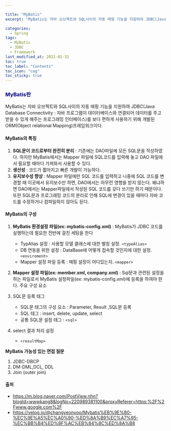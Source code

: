 ```yaml
---

title: "MyBatis"
excerpt: "MyBatis는 자바 오브젝트와 SQL사이의 자동 매핑 기능을 지원하여 JDBC(Java Database Connectivity : 자바 프로그램이 데이터베이스와 연결되어 데이터를 주고 받을 수 있게 해주는 프로그래밍 인터페이스)를 보다 편하게 사용하기 위해 개발된 ORM(Object relational Mapping)프레임워크이다." 

categories:
  - Spring
tags:
  - MyBatis
  - JDBC
  - Framework
last_modified_at: 2021-01-31 
toc: true
toc_label: "Contents"
toc_icon: "cog"
toc_sticky: true
---
```


<h3 style="color:navy">MyBatis란</h3>

MyBatis는 자바 오브젝트와 SQL사이의 자동 매핑 기능을 지원하여 JDBC(Java Database Connectivity : 자바 프로그램이 데이터베이스와 연결되어 데이터를 주고 받을 수 있게 해주는 프로그래밍 인터페이스)를 보다 편하게 사용하기 위해 개발된 ORM(Object relational Mapping)프레임워크이다. 

#### MyBatis의 특징

1. **SQL문이 코드로부터 완전히 분리** : 기존에는 DAO파일에 모든 SQL문을 작성하였다. 하지만 MyBatis에서는 Mapper 파일에 SQL코드를 입력해 놓고 DAO 파일에서 필요할 때마다 가져와서 사용할 수 있다.
2. **생산성** : 코드가 짧아지고 빠른 개발이 가능하다. 
3. **유지보수성 향상** : Mapper 파일에만 SQL 코드를 입력하고 나중에 SQL 코드를 변경할 때 이곳에서 유지보수만 하면, DAO에서는 아무런 영향을 받지 않는다. 왜냐하면 DAO에서는 Mapper파일에서 작성된 SQL 코드를 갖다 쓰기만 하기 때문이다. 또한 SQL문과 프로그래밍 코드의 분리로 인해 SQL에 변경이 있을 때마다 자바 코드를 수정하거나 컴파일하지 않아도 된다.

#### MyBatis의 구성

1. **MyBatis 환경설정 파일(ex: mybatis-config.xml)** : MyBatis가 JDBC 코드를 실행하는데 필요한 전반에 걸친 세팅을 한다
   - TypAlias 설정 : 사용할 모델 클래스에 대한 별칭 설정. `<typeAlias>`
   - DB 연동을 위한 설정 : DataBase에 어떻게 접속할 것인지에 대한 설정. `<enviroment>`
   - Mapper 설정 파일 등록 : 매핑 설정이 어디있는지. `<mapper>`
   
2. **Mapper 설정 파일(ex: member.xml, company.xml)** : Sql문과 관련된 설정을 하는 파일로서 MyBatis 설정파일(ex: mybatis-config.xml)에 등록을 하여야 한다.
  주요 구성 요소 

  1. SQL문 등록 태그
     - SQL문 태그의 구성 요소 : Parameter, Result ,SQL문 등록
     - SQL 태그 : insert, delete, update, select
     - 공통 SQL문 설정 태그 : `<sql>`

  2. select 결과 처리 설정
     - `<resultMap>`



**MyBatis 가능성 있는 면접 질문**

1. JDBC-DBCP
2. DM-DML,DCL, DDL
3. Join (outer join)



#### 출처

- <https://m.blog.naver.com/PostView.nhn?blogId=wwwkang8&logNo=220989381100&proxyReferer=https:%2F%2Fwww.google.com%2F>
- <https://velog.io/@changyeonyoo/Mybatis%EB%9E%80-%EC%9E%A5%EC%A0%90-%ED%8A%B9%EC%A7%95-%EC%BB%B4%ED%8F%AC%EB%84%8C%ED%8A%B8>















